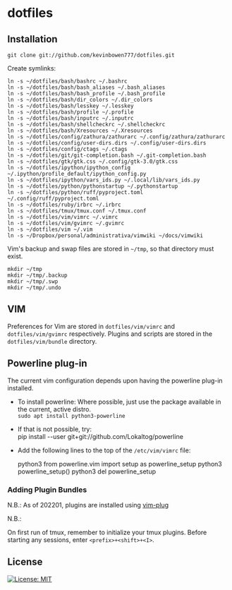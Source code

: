 # dotfiles

## Installation

    git clone git://github.com/kevinbowen777/dotfiles.git

Create symlinks:

    ln -s ~/dotfiles/bash/bashrc ~/.bashrc
    ln -s ~/dotfiles/bash/bash_aliases ~/.bash_aliases
    ln -s ~/dotfiles/bash/bash_profile ~/.bash_profile
    ln -s ~/dotfiles/bash/dir_colors ~/.dir_colors
    ln -s ~/dotfiles/bash/lesskey ~/.lesskey
    ln -s ~/dotfiles/bash/profile ~/.profile
    ln -s ~/dotfiles/bash/inputrc ~/.inputrc
    ln -s ~/dotfiles/bash/shellcheckrc ~/.shellcheckrc
    ln -s ~/dotfiles/bash/Xresources ~/.Xresources
    ln -s ~/dotfiles/config/zathura/zathurarc ~/.config/zathura/zathurarc
    ln -s ~/dotfiles/config/user-dirs.dirs ~/.config/user-dirs.dirs
    ln -s ~/dotfiles/config/ctags ~/.ctags
    ln -s ~/dotfiles/git/git-completion.bash ~/.git-completion.bash
    ln -s ~/dotfiles/gtk/gtk.css ~/.config/gtk-3.0/gtk.css
    ln -s ~/dotfiles/ipython/ipython_config ~/.ipython/profile_default/ipython_config.py
    ln -s ~/dotfiles/ipython/vars_ids.py ~/.local/lib/vars_ids.py
    ln -s ~/dotfiles/python/pythonstartup ~/.pythonstartup
    ln -s ~/dotfiles/python/ruff/pyproject.toml ~/.config/ruff/pyproject.toml
    ln -s ~/dotfiles/ruby/irbrc ~/.irbrc
    ln -s ~/dotfiles/tmux/tmux.conf ~/.tmux.conf
    ln -s ~/dotfiles/vim/vimrc ~/.vimrc
    ln -s ~/dotfiles/vim/gvimrc ~/.gvimrc
    ln -s ~/dotfiles/vim ~/.vim
    ln -s ~/Dropbox/personal/administrativa/vimwiki ~/docs/vimwiki

Vim's backup and swap files are stored in `~/tmp`, so that directory must exist.

    mkdir ~/tmp
    mkdir ~/tmp/.backup
    mkdir ~/tmp/.swp
    mkdir ~/tmp/.undo

## VIM

Preferences for Vim are stored in `dotfiles/vim/vimrc` and `dotfiles/vim/gvimrc`
respectively. Plugins and scripts are stored in the `dotfiles/vim/bundle`
directory.

## Powerline plug-in

The current vim configuration depends upon having the powerline plug-in
installed.

- To install powerline:
    Where possible, just use the package available in the current, active
    distro.  
    `sudo apt install python3-powerline`

- If that is not possible, try:  
    pip install --user git+git://github.com/Lokaltog/powerline

- Add the following lines to the top of the `/etc/vim/vimrc` file:

    python3 from powerline.vim import setup as powerline_setup
    python3 powerline_setup()
    python3 del powerline_setup

### Adding Plugin Bundles

N.B.: As of 202201, plugins are installed using [vim-plug](https://github.com/junegunn/vim-plug)

N.B.:

On first run of tmux, remember to initialize your tmux plugins. Before starting any sessions, enter `<prefix>+<shift>+<I>`.

## License

[![License: MIT](https://img.shields.io/badge/License-MIT-yellow.svg)](https://opensource.org/licenses/MIT)
